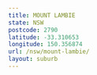 ```yaml
---
title: MOUNT LAMBIE
state: NSW
postcode: 2790
latitude: -33.310653
longitude: 150.356874
url: /nsw/mount-lambie/
layout: suburb
---
```

